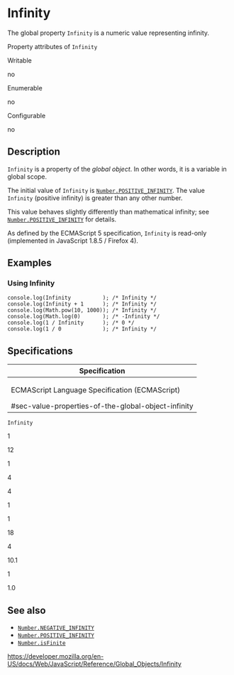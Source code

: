 Infinity
========

The global property `Infinity` is a numeric value representing infinity.

Property attributes of `Infinity`

Writable

no

Enumerable

no

Configurable

no

Description
-----------

`Infinity` is a property of the *global object*. In other words, it is a variable in global scope.

The initial value of `Infinity` is [`Number.POSITIVE_INFINITY`](number/positive_infinity). The value `Infinity` (positive infinity) is greater than any other number.

This value behaves slightly differently than mathematical infinity; see [`Number.POSITIVE_INFINITY`](number/positive_infinity) for details.

As defined by the ECMAScript 5 specification, `Infinity` is read-only (implemented in JavaScript 1.8.5 / Firefox 4).

Examples
--------

### Using Infinity

    console.log(Infinity          ); /* Infinity */
    console.log(Infinity + 1      ); /* Infinity */
    console.log(Math.pow(10, 1000)); /* Infinity */
    console.log(Math.log(0)       ); /* -Infinity */
    console.log(1 / Infinity      ); /* 0 */
    console.log(1 / 0             ); /* Infinity */

Specifications
--------------

<table><colgroup><col style="width: 100%" /></colgroup><thead><tr class="header"><th>Specification</th></tr></thead><tbody><tr class="odd"><td><p>ECMAScript Language Specification (ECMAScript)<br />
</p><span class="small">#sec-value-properties-of-the-global-object-infinity</span></td></tr></tbody></table>

`Infinity`

1

12

1

4

4

1

1

18

4

10.1

1

1.0

See also
--------

-   [`Number.NEGATIVE_INFINITY`](number/negative_infinity)
-   [`Number.POSITIVE_INFINITY`](number/positive_infinity)
-   [`Number.isFinite`](number/isfinite)

<a href="https://developer.mozilla.org/en-US/docs/Web/JavaScript/Reference/Global_Objects/Infinity" class="_attribution-link">https://developer.mozilla.org/en-US/docs/Web/JavaScript/Reference/Global_Objects/Infinity</a>
